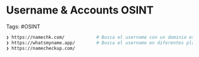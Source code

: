 # Username & Accounts OSINT

Tags: #OSINT 

```bash 
❯ https://namechk.com/            # Busca el username con un dominio especifico y paginas relacionadas
❯ https://whatsmyname.app/        # Busca el username en diferentes plataformas 
❯ https://namecheckup.com/   
```


